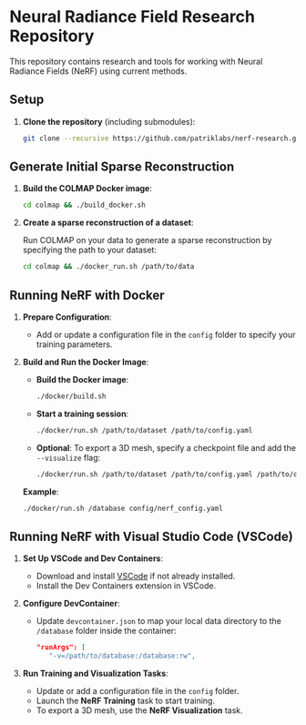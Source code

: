 # Neural Radiance Field Research Repository
This repository contains research and tools for working with Neural Radiance Fields (NeRF) using current methods.

## Setup
1. **Clone the repository** (including submodules):

   ```bash
   git clone --recursive https://github.com/patriklabs/nerf-research.git
   ```

## Generate Initial Sparse Reconstruction

1. **Build the COLMAP Docker image**:

   ```bash
   cd colmap && ./build_docker.sh
   ```

2. **Create a sparse reconstruction of a dataset**:
   
   Run COLMAP on your data to generate a sparse reconstruction by specifying the path to your dataset:

   ```bash
   cd colmap && ./docker_run.sh /path/to/data
   ```

## Running NeRF with Docker

1. **Prepare Configuration**:
   
   - Add or update a configuration file in the `config` folder to specify your training parameters.

2. **Build and Run the Docker Image**:
   
   - **Build the Docker image**:

     ```bash
     ./docker/build.sh
     ```

   - **Start a training session**:

     ```bash
     ./docker/run.sh /path/to/dataset /path/to/config.yaml
     ```

   - **Optional**: To export a 3D mesh, specify a checkpoint file and add the `--visualize` flag:

     ```bash
     ./docker/run.sh /path/to/dataset /path/to/config.yaml /path/to/ckpt --visualize
     ```

   **Example**:

   ```bash
   ./docker/run.sh /database config/nerf_config.yaml
   ```

## Running NeRF with Visual Studio Code (VSCode)

1. **Set Up VSCode and Dev Containers**:
   
   - Download and install [VSCode](https://code.visualstudio.com/) if not already installed.
   - Install the Dev Containers extension in VSCode.

2. **Configure DevContainer**:
   
   - Update `devcontainer.json` to map your local data directory to the `/database` folder inside the container:

     ```json
     "runArgs": [
		"-v=/path/to/database:/database:rw",
     
     ```

3. **Run Training and Visualization Tasks**:
   
   - Update or add a configuration file in the `config` folder.
   - Launch the **NeRF Training** task to start training.
   - To export a 3D mesh, use the **NeRF Visualization** task.

